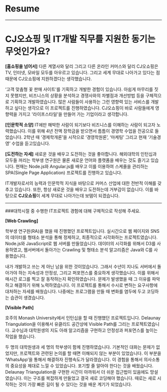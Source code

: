 


Resume
======


---------------------------------------------------

CJ오쇼핑 및 IT개발 직무를 지원한 동기는 무엇인가요?
===============================================



**[홈쇼핑을 넘어서]**
  다른 계열사와 달리 그리고 다른 온라인 커머스와 달리 CJ오쇼핑은 TV, 인터넷, 모바일 모두를 아우르고 있습니다. 그리고 세계 무대로 나아가고 있다는 점 때문에 CJ오쇼핑에 지원하겠다는 생각했습니다.

  ‘고객 맞춤형 꽃 판매 사이트’를 기획하고 개발한 경험이 있습니다. 아쉽게 마무리를 짓지 못했지만, 비즈니스의 상황을 분석하고 경쟁사와의 차별점과 개선방법 등을 구체적으로 기획하고 개발하였습니다. 많은 사람들이 사용하는 그런 영향력 있는 서비스를 개발하고 싶다는 생각으로 이 프로젝트를 진행하였습니다. CJ오쇼핑이 바로 사람들에게 영향력을 가지고 '라이프스타일'을 만들어 가는 기업이라고 생각합니다.


**[인문학적 소양]**
  IT에만 해박한 사람이 되기보다 비즈니스를 이해하는 사람이 되고자 노력했습니다. 이를 위해 4년 전액 장학금을 받으면서 틈틈이 경영학 수업을 전공으로 들었습니다. 2학년 때 ‘경제학개론’을 시작으로 ‘경영학원론’, ‘마케팅’ 그리고 현재 ‘기술경영’ 수업을 듣고있습니다.


**[도전하는 자세]**
  새로운 것을 배우고 도전하는 것을 좋아합니다. 해외대학의 인턴십과 모두들 꺼리는 학부생 연구원은 물론 새로운 언어와 플랫폼을 배우는 것도 즐기고 있습니다. 현재는 Node.js와 Angular.js를 배우고 이를 이용하여 스케줄을 관리하는 SPA(Single Page Application) 프로젝트를 진행하고 있습니다.

  IT개발자로서의 능력과 인문학적 지식을 바탕으로 커머스 산업에 대한 전반적 이해를 갖추고 있습니다. 또한, 항상 새로운 것을 배우고 도전하는데 거부감이 없습니다. 이를 바탕으로 **CJ오쇼핑**이 세계 무대로 나아가는데 보탬이 되겠습니다.



------------------------------------------------------------------


###대학시절 중 수행한 IT프로젝트 경험에 대해 구체적으로 작성해 주세요.



**[Web Crawling]**

  학부생 연구원(RA)을 했을 때 진행했던 프로젝트입니다. 실시간으로 웹 페이지와 SNS의 데이터를 형태소 분석을 통해 정제하고, 최종적으로 시각화하는 프로젝트였습니다.
  Node.js와 JavaScript로 웹 서버를 만들었습니다. 데이터의 시각화를 위해서 D3를 사용하였고, 웹서버에서 돌아가는 Crawling 및 형태소 분석 알고리즘은 Java와 C를 사용했습니다.

  내가 개발하고 쓰는 게 아닌 남을 위한 것이었습니다. 그래서 수년이 지나도 서버에서 돌아가야 하는 지속성과 안정성, 그리고 퍼포먼스를 중요하게 생각했습니다. 이를 위해서 매시간 로그를 찍고 잘 동작하는지 확인하였습니다. 문제가 발생했을 때 그 이유를 파악하고 해결하기 위해 노력하였습니다.
  이 프로젝트를 통해서 수시로 변하는 요구사항에 대처하는 자세를 배웠습니다. 나중에는 프로그램을 만들 때 변화를 염두에 두고 코딩하는 습관이 생겼습니다.


**[Visible Path]**

  호주의 Monash University에서 인턴십을 할 때 진행했던 프로젝트입니다. Delaunay Triangulation을 이용해서 유클리드 공간상에 Visible Path를 그리는 프로젝트였습니다. 교수님과 대학원생의 지도 아래 알고리즘을 구현하고 안정성과 퍼포먼스를 높이는 작업을 했습니다.

  두 명의 대학원생과 세 명의 학부생이 함께 진행하였습니다. 기본적인 대화는 문제가 없었지만, 프로젝트와 관련된 논의를 할 때면 이해되지 않는 부분이 있었습니다. 이 부분을 ‘WhatsApp’을 통해서 해결하자 진행속도가 달라졌습니다. 이 경험을 통해서 의사소통의 중요성을 제대로 느낄 수 있었습니다.
  포기할 줄 알아야 한다는 것을 배웠습니다. Delaunay Triangulation을 구현한 시간이 아까워서 더 쉬운 접근법이 있음에도 망설였습니다. 이는 구조를 복잡하게 만들었고 결국 새로 코딩해야 했습니다. 때로는 새로 시작하는 것이 가장 빠른 길이 될 수 있다는 것을 배운 계기가 되었습니다.

